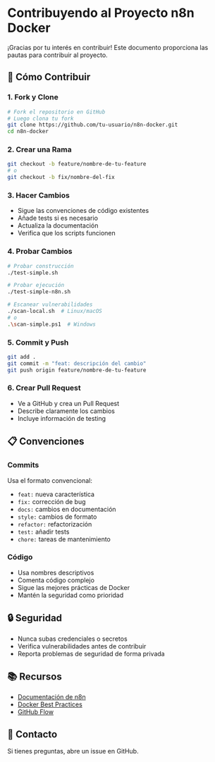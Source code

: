 # Contribuyendo al Proyecto n8n Docker

¡Gracias por tu interés en contribuir! Este documento proporciona las pautas para contribuir al proyecto.

## 🚀 Cómo Contribuir

### 1. Fork y Clone

```bash
# Fork el repositorio en GitHub
# Luego clona tu fork
git clone https://github.com/tu-usuario/n8n-docker.git
cd n8n-docker
```

### 2. Crear una Rama

```bash
git checkout -b feature/nombre-de-tu-feature
# o
git checkout -b fix/nombre-del-fix
```

### 3. Hacer Cambios

- Sigue las convenciones de código existentes
- Añade tests si es necesario
- Actualiza la documentación
- Verifica que los scripts funcionen

### 4. Probar Cambios

```bash
# Probar construcción
./test-simple.sh

# Probar ejecución
./test-simple-n8n.sh

# Escanear vulnerabilidades
./scan-local.sh  # Linux/macOS
# o
.\scan-simple.ps1  # Windows
```

### 5. Commit y Push

```bash
git add .
git commit -m "feat: descripción del cambio"
git push origin feature/nombre-de-tu-feature
```

### 6. Crear Pull Request

- Ve a GitHub y crea un Pull Request
- Describe claramente los cambios
- Incluye información de testing

## 📋 Convenciones

### Commits

Usa el formato convencional:

- `feat:` nueva característica
- `fix:` corrección de bug
- `docs:` cambios en documentación
- `style:` cambios de formato
- `refactor:` refactorización
- `test:` añadir tests
- `chore:` tareas de mantenimiento

### Código

- Usa nombres descriptivos
- Comenta código complejo
- Sigue las mejores prácticas de Docker
- Mantén la seguridad como prioridad

## 🔒 Seguridad

- Nunca subas credenciales o secretos
- Verifica vulnerabilidades antes de contribuir
- Reporta problemas de seguridad de forma privada

## 📚 Recursos

- [Documentación de n8n](https://docs.n8n.io/)
- [Docker Best Practices](https://docs.docker.com/develop/dev-best-practices/)
- [GitHub Flow](https://guides.github.com/introduction/flow/)

## 🤝 Contacto

Si tienes preguntas, abre un issue en GitHub.
